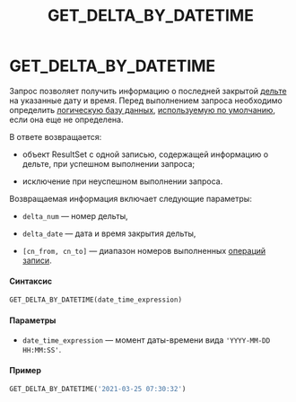 ﻿---
layout: default
title: GET_DELTA_BY_DATETIME
nav_order: 20
parent: Запросы SQL+
grand_parent: Справочная информация
has_children: false
has_toc: false
---

GET_DELTA_BY_DATETIME
=====================

Запрос позволяет получить информацию о последней закрытой [дельте](../../../Обзор_понятий_компонентов_и_связей/Основные_понятия/Дельта/Дельта.md) 
на указанные дату и время. Перед выполнением запроса необходимо определить 
[логическую базу данных](../../../Обзор_понятий_компонентов_и_связей/Основные_понятия/Логическая_база_данных/Логическая_база_данных.md), 
[используемую по умолчанию](../../../Работа_с_системой/Другие_функции/Определение_логической_БД_по_умолчанию/Определение_логической_БД_по_умолчанию.md), 
если она еще не определена.

В ответе возвращается:

*   объект ResultSet c одной записью, содержащей информацию о дельте, при успешном выполнении запроса;

*   исключение при неуспешном выполнении запроса.

Возвращаемая информация включает следующие параметры:

*   `delta_num` — номер дельты,

*   `delta_date` — дата и время закрытия дельты,

*   `[cn_from, cn_to]` — диапазон номеров выполненных [операций записи](../../../Обзор_понятий_компонентов_и_связей/Основные_понятия/Операция_записи/Операция_записи.md).

#### Синтаксис
```sql
GET_DELTA_BY_DATETIME(date_time_expression)
```
#### Параметры

*   `date_time_expression` — момент даты-времени вида `'YYYY-MM-DD HH:MM:SS'`.

#### Пример
```sql
GET_DELTA_BY_DATETIME('2021-03-25 07:30:32')
```